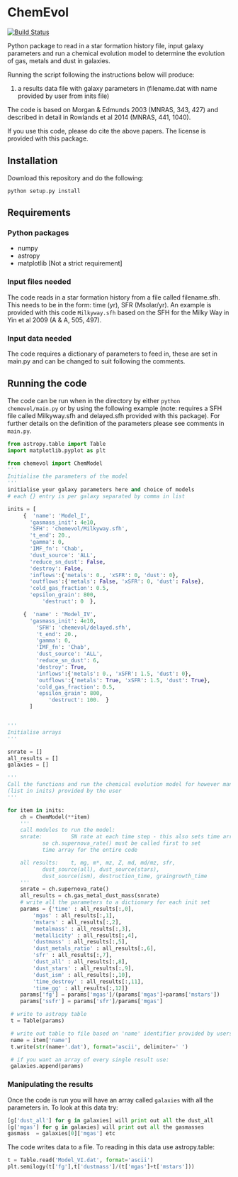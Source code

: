 # ChemEvol
[![Build Status](https://travis-ci.org/zemogle/chemevol.svg?branch=master)](https://travis-ci.org/zemogle/chemevol)

Python package to read in a star formation history file, input galaxy parameters and run a chemical evolution model to determine the evolution of gas, metals and dust in galaxies.

Running the script following the instructions below will produce:

1. a results data file with galaxy parameters in (filename.dat with name provided
  by user from inits file)

The code is based on Morgan & Edmunds 2003 (MNRAS, 343, 427)
and described in detail in Rowlands et al 2014 (MNRAS, 441, 1040).

If you use this code, please do cite the above papers.  The license is provided with this package.

## Installation

Download this repository and do the following:
```
python setup.py install
```

## Requirements

### Python packages
- numpy
- astropy
- matplotlib [Not a strict requirement]

### Input files needed
The code reads in a star formation history from a file called filename.sfh.  This needs to be in the form: time (yr), SFR (Msolar/yr).    An example is provided with this code `Milkyway.sfh` based on the SFH for the Milky Way in Yin et al 2009 (A & A, 505, 497).

### Input data needed
The code requires a dictionary of parameters to feed in, these are set in main.py and can be changed to suit following the comments.

## Running the code
The code can be run when in the directory by either `python chemevol/main.py` or by using the following example (note: requires a SFH file called Milkyway.sfh and delayed.sfh provided with this package).  For further details on the definition of the parameters please see comments in `main.py`.

```python
from astropy.table import Table
import matplotlib.pyplot as plt

from chemevol import ChemModel
'''
Initialise the parameters of the model
'''
initialise your galaxy parameters here and choice of models
# each {} entry is per galaxy separated by comma in list

inits = [
     {	'name': 'Model_I',
       'gasmass_init': 4e10,
       'SFH': 'chemevol/Milkyway.sfh',
       't_end': 20.,
       'gamma': 0,
       'IMF_fn': 'Chab',
       'dust_source': 'ALL',
       'reduce_sn_dust': False,
       'destroy': False,
       'inflows':{'metals': 0., 'xSFR': 0, 'dust': 0},
       'outflows':{'metals': False, 'xSFR': 0, 'dust': False},
       'cold_gas_fraction': 0.5,
       'epsilon_grain': 800,
           'destruct': 0  },

     {	'name' : 'Model_IV',
       'gasmass_init': 4e10,
         'SFH': 'chemevol/delayed.sfh',
         't_end': 20.,
         'gamma': 0,
         'IMF_fn': 'Chab',
         'dust_source': 'ALL',
         'reduce_sn_dust': 6,
         'destroy': True,
         'inflows':{'metals': 0., 'xSFR': 1.5, 'dust': 0},
         'outflows':{'metals': True, 'xSFR': 1.5, 'dust': True},
         'cold_gas_fraction': 0.5,
         'epsilon_grain': 800,
             'destruct': 100.  }
       ]


'''
Initialise arrays
'''

snrate = []
all_results = []
galaxies = []

'''
Call the functions and run the chemical evolution model for however many galaxies
(list in inits) provided by the user
'''

for item in inits:
    ch = ChemModel(**item)
    '''
    call modules to run the model:
    snrate: 		SN rate at each time step - this also sets time array
           so ch.supernova_rate() must be called first to set
           time array for the entire code

    all results: 	t, mg, m*, mz, Z, md, md/mz, sfr,
           dust_source(all), dust_source(stars),
           dust_source(ism), destruction_time, graingrowth_time
    '''
    snrate = ch.supernova_rate()
    all_results = ch.gas_metal_dust_mass(snrate)
    # write all the parameters to a dictionary for each init set
    params = {'time' : all_results[:,0],
        'mgas' : all_results[:,1],
        'mstars' : all_results[:,2],
        'metalmass' : all_results[:,3],
        'metallicity' : all_results[:,4],
        'dustmass' : all_results[:,5],
        'dust_metals_ratio' : all_results[:,6],
        'sfr' : all_results[:,7],
        'dust_all' : all_results[:,8],
        'dust_stars' : all_results[:,9],
        'dust_ism' : all_results[:,10],
        'time_destroy' : all_results[:,11],
        'time_gg' : all_results[:,12]}
    params['fg'] = params['mgas']/(params['mgas']+params['mstars'])
    params['ssfr'] = params['sfr']/params['mgas']

 # write to astropy table
 t = Table(params)

 # write out table to file based on 'name' identifier provided by users
 name = item['name']
 t.write(str(name+'.dat'), format='ascii', delimiter=' ')

 # if you want an array of every single result use:
 galaxies.append(params)
```

### Manipulating the results
Once the code is run you will have an array called `galaxies` with all the parameters in.  To look at this data try:
```python
[g['dust_all'] for g in galaxies] will print out all the dust_all
[g['mgas'] for g in galaxies] will print out all the gasmasses
gasmass  = galaxies[0]['mgas'] etc
```

The code writes data to a file.  To reading in this data use astropy.table:
```python
t = Table.read('Model_VI.dat', format='ascii')
plt.semilogy(t['fg'],t['dustmass']/(t['mgas']+t['mstars']))
```
